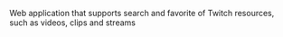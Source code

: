 Web application that supports search and favorite of Twitch resources, such as videos, clips and streams
